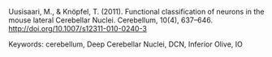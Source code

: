 Uusisaari, M., & Knöpfel, T. (2011). Functional classification of neurons in the mouse lateral Cerebellar Nuclei. Cerebellum, 10(4), 637–646. http://doi.org/10.1007/s12311-010-0240-3

Keywords: cerebellum, Deep Cerebellar Nuclei, DCN, Inferior Olive, IO